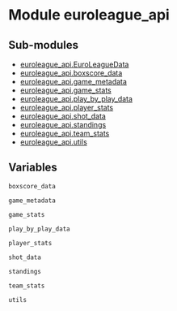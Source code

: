 # Module euroleague_api

## Sub-modules

* [euroleague_api.EuroLeagueData](EuroLeagueData/)
* [euroleague_api.boxscore_data](boxscore_data/)
* [euroleague_api.game_metadata](game_metadata/)
* [euroleague_api.game_stats](game_stats/)
* [euroleague_api.play_by_play_data](play_by_play_data/)
* [euroleague_api.player_stats](player_stats/)
* [euroleague_api.shot_data](shot_data/)
* [euroleague_api.standings](standings/)
* [euroleague_api.team_stats](team_stats/)
* [euroleague_api.utils](utils/)

## Variables

```python3
boxscore_data
```

```python3
game_metadata
```

```python3
game_stats
```

```python3
play_by_play_data
```

```python3
player_stats
```

```python3
shot_data
```

```python3
standings
```

```python3
team_stats
```

```python3
utils
```
